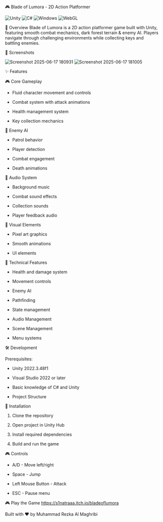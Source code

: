 🎮 Blade of Lumora - 2D Action Platformer

<img alt="Unity" src="https://img.shields.io/badge/Unity-2022.3.48f1-lightgrey?style=for-the-badge&amp;logo=unity"> <img alt="C#" src="https://img.shields.io/badge/C%23-239120?style=for-the-badge&amp;logo=c-sharp&amp;logoColor=white">
<img alt="Windows" src="https://img.shields.io/badge/Windows-0078D6?style=for-the-badge&amp;logo=windows&amp;logoColor=white"> <img alt="WebGL" src="https://img.shields.io/badge/WebGL-990000?style=for-the-badge&amp;logo=webgl&amp;logoColor=white">

🌟 Overview
Blade of Lumora is a 2D action platformer game built with Unity, featuring smooth combat mechanics, dark forest terrain & enemy AI. Players navigate through challenging environments while collecting keys and battling enemies.

🎥 Screenshots

![Screenshot 2025-06-17 180931](https://github.com/user-attachments/assets/a45aa948-c892-4fd5-8812-fdc7922ee592) ![Screenshot 2025-06-17 181005](https://github.com/user-attachments/assets/2a38ce93-f28a-4cb9-8be1-4631be81a4af)

✨ Features

🎮 Core Gameplay

- Fluid character movement and controls

- Combat system with attack animations

- Health management system

- Key collection mechanics

🤖 Enemy AI

- Patrol behavior
  
- Player detection
  
- Combat engagement
  
- Death animations
  
🎵 Audio System

- Background music

- Combat sound effects

- Collection sounds

- Player feedback audio
  
🎨 Visual Elements

- Pixel art graphics 

- Smooth animations

- UI elements
  
🔧 Technical Features
  
- Health and damage system

- Movement controls
  
- Enemy AI
  
- Pathfinding
  
- State management
  
- Audio Management

- Scene Management

- Menu systems

🛠️ Development

Prerequisites: 

- Unity 2022.3.48f1
  
- Visual Studio 2022 or later

- Basic knowledge of C# and Unity
  
- Project Structure
   
🚀 Installation

1. Clone the repository
   
2. Open project in Unity Hub
   
3. Install required dependencies
 
4. Build and run the game
   
🎮 Controls

- A/D - Move left/right
  
- Space - Jump

- Left Mouse Button - Attack

- ESC - Pause menu

🎮 Play the Game
https://s1natraaa.itch.io/bladeoflumora

Built with ❤️ by Muhammad Rezka Al Maghribi
